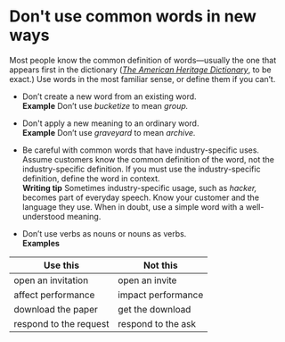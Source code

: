 # Don't use common words in new ways

Most people know the common definition of words—usually the one that appears first in the dictionary ([*The American Heritage Dictionary*](https://ahdictionary.com/), to be exact.) Use words in the most familiar sense, or define them if you can’t.

  - Don’t create a new word from an existing word.  
    **Example** Don’t use *bucketize* to mean *group.*
    
  - Don't apply a new meaning to an ordinary word.  
    **Example** Don’t use *graveyard* to mean *archive.*
  - Be
    careful with common words that have industry-specific uses.
    Assume customers know the common definition of the word, not
    the industry-specific definition. If you must
    use the industry-specific definition, define the word in
    context.  
    **Writing tip** Sometimes industry-specific usage, such as *hacker,*
    becomes part of everyday speech. Know your customer and the
    language they use. When in doubt, use a simple word with a
    well-understood meaning.
  - Don’t use verbs as nouns or nouns as verbs.  
    **Examples**  

**Use this**|**Not this**
--|--
open an invitation|open an invite
affect performance|impact performance
download the paper|get the download
respond to the request|respond to the ask
